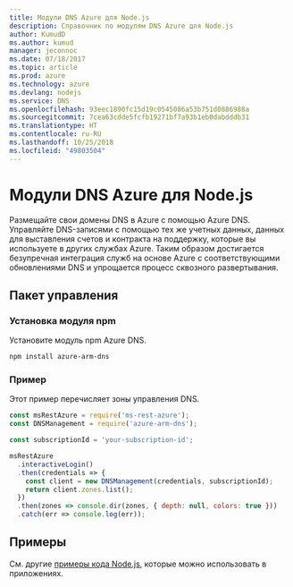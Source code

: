 ```yaml
---
title: Модули DNS Azure для Node.js
description: Справочник по модулям DNS Azure для Node.js
author: KumudD
ms.author: kumud
manager: jeconnoc
ms.date: 07/18/2017
ms.topic: article
ms.prod: azure
ms.technology: azure
ms.devlang: nodejs
ms.service: DNS
ms.openlocfilehash: 93eec1890fc15d19c0545086a53b751d0886988a
ms.sourcegitcommit: 7cea63cdde5fcfb19271bf7a93b1eb0dabdddb31
ms.translationtype: HT
ms.contentlocale: ru-RU
ms.lasthandoff: 10/25/2018
ms.locfileid: "49803504"
---
```

# <a name="azure-dns-modules-for-nodejs"></a>Модули DNS Azure для Node.js

Размещайте свои домены DNS в Azure с помощью Azure DNS. Управляйте DNS-записями с помощью тех же учетных данных, данных для выставления счетов и контракта на поддержку, которые вы используете в других службах Azure. Таким образом достигается безупречная интеграция служб на основе Azure с соответствующими обновлениями DNS и упрощается процесс сквозного развертывания.

## <a name="management-package"></a>Пакет управления

### <a name="install-the-npm-module"></a>Установка модуля npm

Установите модуль npm Azure DNS.

```bash
npm install azure-arm-dns
```

### <a name="example"></a>Пример

Этот пример перечисляет зоны управления DNS.

```javascript
const msRestAzure = require('ms-rest-azure');
const DNSManagement = require('azure-arm-dns');

const subscriptionId = 'your-subscription-id';

msRestAzure
  .interactiveLogin()
  .then(credentials => {
    const client = new DNSManagement(credentials, subscriptionId);
    return client.zones.list();
  })
  .then(zones => console.dir(zones, { depth: null, colors: true }))
  .catch(err => console.log(err));
```

## <a name="samples"></a>Примеры

См. другие [примеры кода Node.js](https://azure.microsoft.com/resources/samples/?platform=nodejs), которые можно использовать в приложениях.
